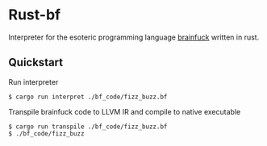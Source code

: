 # Rust-bf

Interpreter for the esoteric programming language [brainfuck](https://en.wikipedia.org/wiki/Brainfuck) written in rust.

## Quickstart

Run interpreter

```terminal
$ cargo run interpret ./bf_code/fizz_buzz.bf
```

Transpile brainfuck code to LLVM IR and compile to native executable

```terminal
$ cargo run transpile ./bf_code/fizz_buzz.bf
$ ./bf_code/fizz_buzz
```
